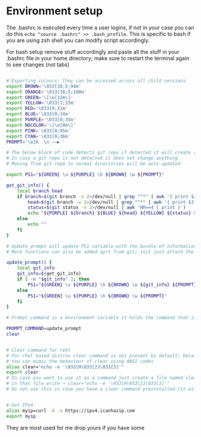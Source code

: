 # Environment setup 

The .bashrc is executed every time a user logins, if not in your case you can do this `echo "source .bashrc" >> .bash_profile`. This is specific to bash if you are using zsh shell you can modify script accordingly. 

For bash setup remove stuff accordingly and paste all the stuff in your .bashrc file in your home directory; make sure to restart the terminal again to see changes (not tabs)

```bash

# Exporting colours; they can be accessed across all child sessions 
export BROWN='\033[38;5;94m'
export ORANGE='\033[38;5;208m'
export GREEN='\[\e[32m\]'
export YELLOW='\033[1;33m'
export RED='\033[0;31m'
export BLUE='\033[0;34m'
export PURPLE='\033[0;35m'
export NOCOLOR='\[\e[0m\]'
export PINK='\033[0;95m'
export CYAN='\033[0;36m'
PROMPT='\e[K  \n −−▶︎ '

# The below block of code detects git repo if detected it will create a bundle of information
# In case a git repo is not detected it does not change anything 
# Moving from git repo to normal directories will be auto updated 

export PS1="${GREEN} \u ${PURPLE} \h ${BROWN} \w ${PROMPT}"

get_git_info() {
    local branch head
    if branch=$(git branch -v 2>/dev/null | grep "^*" | awk '{ print $2 }'); then
        head=$(git branch -v 2>/dev/null | grep "^*" | awk '{ print $3 }')
        status=$(git status -v 2>/dev/null | awk 'NR==4 { print }')
        echo "${PURPLE} ${branch} ${BLUE} ${head} ${YELLOW} ${status} ${NOCOLOR} "
    else
        echo ""
    fi
}

# Update prompt will update PS1 variable with the bundle of information provided by get_git_info
# More functions can also be added aprt from git; init just attach the output of new function to PS1 

update_prompt() {
    local git_info
    git_info=$(get_git_info)
    if [ -n "$git_info" ]; then
        PS1="${GREEN} \u ${PURPLE} \h ${BROWN} \w ${git_info} ${PROMPT}"
    else
        PS1="${GREEN} \u ${PURPLE} \h ${BROWN} \w ${PROMPT}"
    fi
}

# Prompt command is a environment variable it holds the command that is to be executed before each prompt 

PROMPT_COMMAND=update_prompt
clear


# Clear command for rehl 
# For rhel based distros clear command is not present by default; becasue it a GNU's command from realine library
# You can mimic the behaviour of clear using ANSI codes 
alias clear="echo -e '\033[H\033[2J\033[3]'"
export clear
# In case you want to use it as a command just create a file named clear in /usr/local/bin 
# in that file write → clear="echo -e '\033[H\033[2J\033[3]'"              you are all done 
# Do not use this in case you have a clear command preinstalled (it will create a blackhole)


# Get IPv4
alias myip=curl -4 -s https://ipv4.icanhazip.com
export myip

```

They are most used for me drop yours if you have some 